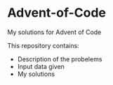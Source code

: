 # Advent-of-Code

My solutions for Advent of Code

This repository contains:
  - Description of the probelems
  - Input data given
  - My solutions
